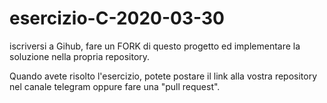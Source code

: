 # esercizio-C-2020-03-30

iscriversi a Gihub, fare un FORK di questo progetto ed implementare la soluzione nella propria repository.

Quando avete risolto l'esercizio, potete postare il link alla vostra repository nel canale telegram oppure fare una "pull request".



